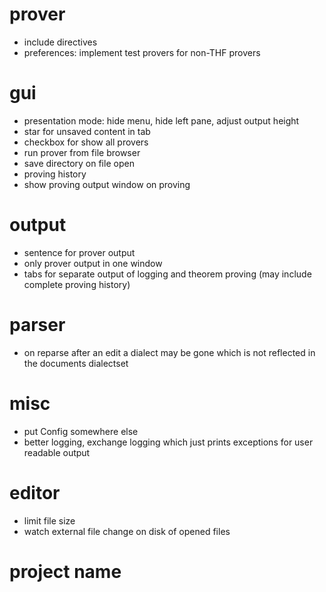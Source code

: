 # prover
* include directives
* preferences: implement test provers for non-THF provers

# gui
* presentation mode: hide menu, hide left pane, adjust output height
* star for unsaved content in tab
* checkbox for show all provers
* run prover from file browser
* save directory on file open
* proving history
* show proving output window on proving

# output
* sentence for prover output
* only prover output in one window
* tabs for separate output of logging and theorem proving (may include complete proving history)

# parser
* on reparse after an edit a dialect may be gone which is not reflected in the documents dialectset

# misc
* put Config somewhere else
* better logging, exchange logging which just prints exceptions for user readable output

# editor
* limit file size
* watch external file change on disk of opened files

# project name